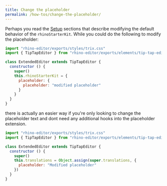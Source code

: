 ```yaml
---
title: Change the placeholder
permalink: /how-tos/change-the-placeholder/
---
```


Perhaps you read the [Setup](tutorials/setup) sections that describe modifying the
default behavior of the `rhinoStarterKit`. While you could do the following to modify the placeholder:

```js
import "rhino-editor/exports/styles/trix.css"
import { TipTapEditor } from "rhino-editor/exports/elements/tip-tap-editor"

class ExtendedEditor extends TipTapEditor {
  constructor () {
    super()
    this.rhinoStarterKit = {
      placeholder: {
        placeholder: "modified placeholder"
      }
    }
  }
}
```

there is actually an easier way if you're only looking to change the placeholder text
and dont need any additional hooks into the placeholder extension.

```js
import "rhino-editor/exports/styles/trix.css"
import { TipTapEditor } from "rhino-editor/exports/elements/tip-tap-editor"

class ExtendedEditor extends TipTapEditor {
  constructor () {
    super()
    this.translations = Object.assign(super.translations, {
      placeholder: "Modified placeholder"
    })
  }
}
```
